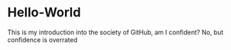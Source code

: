 # Hello-World
This is my introduction into the society of GitHub, am I confident? No, but confidence is overrated 
